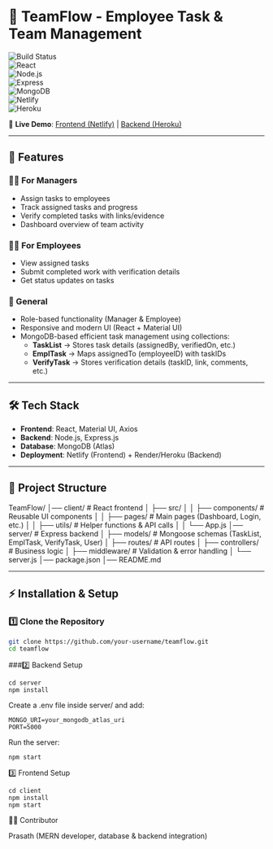 # 📌 TeamFlow - Employee Task & Team Management  

![Build Status](https://img.shields.io/badge/build-passing-brightgreen)  
![React](https://img.shields.io/badge/Frontend-React-61DAFB?logo=react&logoColor=white)  
![Node.js](https://img.shields.io/badge/Backend-Node.js-339933?logo=node.js&logoColor=white)  
![Express](https://img.shields.io/badge/Framework-Express-000000?logo=express&logoColor=white)  
![MongoDB](https://img.shields.io/badge/Database-MongoDB-47A248?logo=mongodb&logoColor=white)  
![Netlify](https://img.shields.io/badge/Deployed%20On-Netlify-00C7B7?logo=netlify&logoColor=white)  
![Heroku](https://img.shields.io/badge/Backend%20API-Heroku-430098?logo=heroku&logoColor=white)  

🔗 **Live Demo**: [Frontend (Netlify)](https://your-netlify-link.com) | [Backend (Heroku)](https://your-heroku-link.com)  

---

## 🚀 Features  

### 👨‍💼 For Managers  
- Assign tasks to employees  
- Track assigned tasks and progress  
- Verify completed tasks with links/evidence  
- Dashboard overview of team activity  

### 👩‍💻 For Employees  
- View assigned tasks  
- Submit completed work with verification details  
- Get status updates on tasks  

### 🔑 General  
- Role-based functionality (Manager & Employee)  
- Responsive and modern UI (React + Material UI)  
- MongoDB-based efficient task management using collections:  
  - **TaskList** → Stores task details (assignedBy, verifiedOn, etc.)  
  - **EmplTask** → Maps assignedTo (employeeID) with taskIDs  
  - **VerifyTask** → Stores verification details (taskID, link, comments, etc.)  

---

## 🛠️ Tech Stack  

- **Frontend**: React, Material UI, Axios  
- **Backend**: Node.js, Express.js  
- **Database**: MongoDB (Atlas)  
- **Deployment**: Netlify (Frontend) + Render/Heroku (Backend)  

---

## 📂 Project Structure  
TeamFlow/
│── client/ # React frontend
│ ├── src/
│ │ ├── components/ # Reusable UI components
│ │ ├── pages/ # Main pages (Dashboard, Login, etc.)
│ │ ├── utils/ # Helper functions & API calls
│ │ └── App.js
│── server/ # Express backend
│ ├── models/ # Mongoose schemas (TaskList, EmplTask, VerifyTask, User)
│ ├── routes/ # API routes
│ ├── controllers/ # Business logic
│ ├── middleware/ # Validation & error handling
│ └── server.js
│── package.json
│── README.md


---

## ⚡ Installation & Setup  

### 1️⃣ Clone the Repository  
```bash
git clone https://github.com/your-username/teamflow.git
cd teamflow
```

###2️⃣ Backend Setup
```
cd server
npm install
```

Create a .env file inside server/ and add:
```
MONGO_URI=your_mongodb_atlas_uri
PORT=5000
```

Run the server:
```
npm start
```
3️⃣ Frontend Setup
```
cd client
npm install
npm start
```


🧑‍💻 Contributor

Prasath (MERN developer, database & backend integration)


